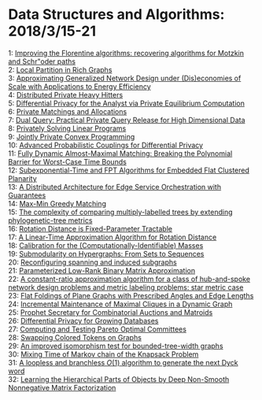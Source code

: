 # Data Structures and Algorithms: 2018/3/15-21  
1: [Improving the Florentine algorithms: recovering algorithms for Motzkin  and Schr\"oder paths](https://doi.org/10.48550/arXiv.1802.06030)  
2: [Local Partition in Rich Graphs](https://doi.org/10.48550/arXiv.1803.05084)  
3: [Approximating Generalized Network Design under (Dis)economies of Scale  with Applications to Energy Efficiency](https://doi.org/10.48550/arXiv.1803.05361)  
4: [Distributed Private Heavy Hitters](https://doi.org/10.48550/arXiv.1202.4910)  
5: [Differential Privacy for the Analyst via Private Equilibrium Computation](https://doi.org/10.48550/arXiv.1211.0877)  
6: [Private Matchings and Allocations](https://doi.org/10.48550/arXiv.1311.2828)  
7: [Dual Query: Practical Private Query Release for High Dimensional Data](https://doi.org/10.48550/arXiv.1402.1526)  
8: [Privately Solving Linear Programs](https://doi.org/10.48550/arXiv.1402.3631)  
9: [Jointly Private Convex Programming](https://doi.org/10.48550/arXiv.1411.0998)  
10: [Advanced Probabilistic Couplings for Differential Privacy](https://doi.org/10.48550/arXiv.1606.07143)  
11: [Fully Dynamic Almost-Maximal Matching: Breaking the Polynomial Barrier  for Worst-Case Time Bounds](https://doi.org/10.48550/arXiv.1711.06883)  
12: [Subexponential-Time and FPT Algorithms for Embedded Flat Clustered  Planarity](https://doi.org/10.48550/arXiv.1803.05465)  
13: [A Distributed Architecture for Edge Service Orchestration with  Guarantees](https://doi.org/10.48550/arXiv.1803.05499)  
14: [Max-Min Greedy Matching](https://doi.org/10.48550/arXiv.1803.05501)  
15: [The complexity of comparing multiply-labelled trees by extending  phylogenetic-tree metrics](https://doi.org/10.48550/arXiv.1803.05866)  
16: [Rotation Distance is Fixed-Parameter Tractable](https://doi.org/10.48550/arXiv.0903.0197)  
17: [A Linear-Time Approximation Algorithm for Rotation Distance](https://doi.org/10.48550/arXiv.0903.0199)  
18: [Calibration for the (Computationally-Identifiable) Masses](https://doi.org/10.48550/arXiv.1711.08513)  
19: [Submodularity on Hypergraphs: From Sets to Sequences](https://doi.org/10.48550/arXiv.1802.09110)  
20: [Reconfiguring spanning and induced subgraphs](https://doi.org/10.48550/arXiv.1803.06074)  
21: [Parameterized Low-Rank Binary Matrix Approximation](https://doi.org/10.48550/arXiv.1803.06102)  
22: [A constant-ratio approximation algorithm for a class of hub-and-spoke  network design problems and metric labeling problems: star metric case](https://doi.org/10.48550/arXiv.1803.06114)  
23: [Flat Foldings of Plane Graphs with Prescribed Angles and Edge Lengths](https://doi.org/10.48550/arXiv.1408.6771)  
24: [Incremental Maintenance of Maximal Cliques in a Dynamic Graph](https://doi.org/10.48550/arXiv.1601.06311)  
25: [Prophet Secretary for Combinatorial Auctions and Matroids](https://doi.org/10.48550/arXiv.1710.11213)  
26: [Differential Privacy for Growing Databases](https://doi.org/10.48550/arXiv.1803.06416)  
27: [Computing and Testing Pareto Optimal Committees](https://doi.org/10.48550/arXiv.1803.06644)  
28: [Swapping Colored Tokens on Graphs](https://doi.org/10.48550/arXiv.1803.06816)  
29: [An improved isomorphism test for bounded-tree-width graphs](https://doi.org/10.48550/arXiv.1803.06858)  
30: [Mixing Time of Markov chain of the Knapsack Problem](https://doi.org/10.48550/arXiv.1803.06914)  
31: [A loopless and branchless $O(1)$ algorithm to generate the next Dyck  word](https://doi.org/10.48550/arXiv.1602.06426)  
32: [Learning the Hierarchical Parts of Objects by Deep Non-Smooth  Nonnegative Matrix Factorization](https://doi.org/10.48550/arXiv.1803.07226)  